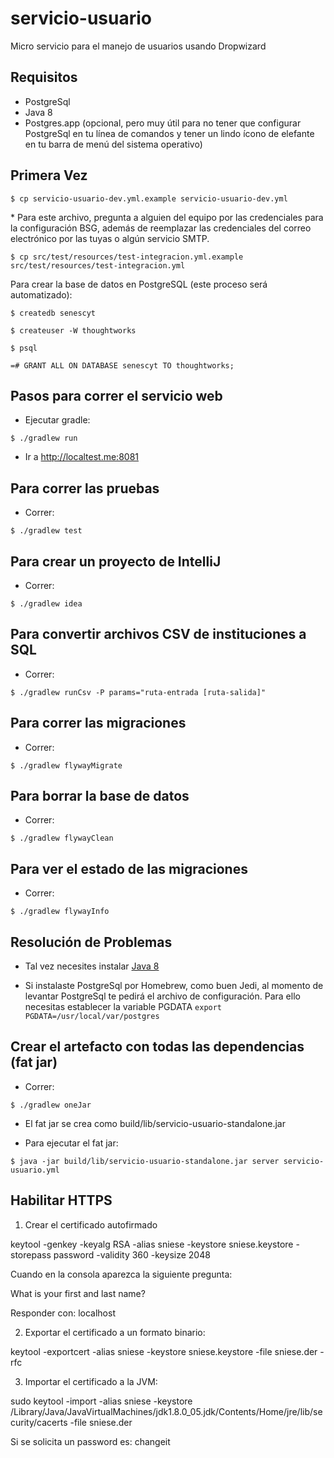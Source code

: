 # servicio-usuario

Micro servicio para el manejo de usuarios usando Dropwizard

## Requisitos
- PostgreSql
- Java 8
- Postgres.app (opcional, pero muy útil para no tener que configurar PostgreSql en tu línea de comandos y tener un lindo ícono de elefante en tu barra de menú del sistema operativo)

## Primera Vez

```
$ cp servicio-usuario-dev.yml.example servicio-usuario-dev.yml
```
\* Para este archivo, pregunta a alguien del equipo por las credenciales para la configuración BSG, además de reemplazar las credenciales del correo electrónico por las tuyas o algún servicio SMTP.

```
$ cp src/test/resources/test-integracion.yml.example src/test/resources/test-integracion.yml
```

Para crear la base de datos en PostgreSQL (este proceso será automatizado):
```
$ createdb senescyt

$ createuser -W thoughtworks

$ psql

=# GRANT ALL ON DATABASE senescyt TO thoughtworks;
```

## Pasos para correr el servicio web

- Ejecutar gradle:

```
$ ./gradlew run
```

- Ir a <http://localtest.me:8081>


## Para correr las pruebas

- Correr:

```
$ ./gradlew test
```

## Para crear un proyecto de IntelliJ

- Correr:

```
$ ./gradlew idea
```

## Para convertir archivos CSV de instituciones a SQL

- Correr:

```
$ ./gradlew runCsv -P params="ruta-entrada [ruta-salida]"
```

## Para correr las migraciones

- Correr:

```
$ ./gradlew flywayMigrate
```

## Para borrar la base de datos

- Correr:

```
$ ./gradlew flywayClean
```

## Para ver el estado de las migraciones

- Correr:

```
$ ./gradlew flywayInfo
```


Resolución de Problemas
----------------

- Tal vez necesites instalar [Java 8](http://www.oracle.com/technetwork/java/javase/downloads/jdk8-downloads-2133151.html)

- Si instalaste PostgreSql por Homebrew, como buen Jedi, al momento de levantar PostgreSql te pedirá el archivo de configuración. Para ello necesitas establecer la variable PGDATA
```export PGDATA=/usr/local/var/postgres```

Crear el artefacto con todas las dependencias (fat jar)
---------------

- Correr:

```
$ ./gradlew oneJar
```

- El fat jar se crea como build/lib/servicio-usuario-standalone.jar

- Para ejecutar el fat jar:

```
$ java -jar build/lib/servicio-usuario-standalone.jar server servicio-usuario.yml
```

Habilitar HTTPS
-----------------
1. Crear el certificado autofirmado

keytool -genkey -keyalg RSA -alias sniese -keystore sniese.keystore -storepass password -validity 360 -keysize 2048

Cuando en la consola aparezca la siguiente pregunta:

What is your first and last name?

Responder con: localhost

2. Exportar el certificado a un formato binario:

keytool -exportcert -alias sniese -keystore sniese.keystore -file sniese.der -rfc 

3. Importar el certificado a la JVM:

sudo keytool -import -alias sniese -keystore /Library/Java/JavaVirtualMachines/jdk1.8.0_05.jdk/Contents/Home/jre/lib/security/cacerts -file sniese.der

Si se solicita un password es: changeit

